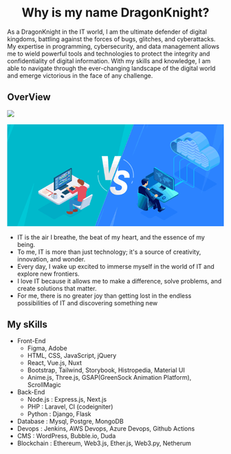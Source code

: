 <h1 align="center">Why is my name DragonKnight?</h1>

As a DragonKnight in the IT world, I am the ultimate defender of digital kingdoms, battling against the forces of bugs, glitches, and cyberattacks. My expertise in programming, cybersecurity, and data management allows me to wield powerful tools and technologies to protect the integrity and confidentiality of digital information. With my skills and knowledge, I am able to navigate through the ever-changing landscape of the digital world and emerge victorious in the face of any challenge.

## OverView
<img src="https://readme-typing-svg.herokuapp.com/?lines=Full%20Stack%20Developer;Snake%20Charmer;Blockchain%20Developer&font=Abril&width=800&height=50&color=58a6ff&vCenter=true&size=28&duration=3000&pause=1500">

<p algin="center">
    <img src="./assets/Post.gif" algin="center" alt="">
</p>

* IT is the air I breathe, the beat of my heart, and the essence of my being.
* To me, IT is more than just technology; it's a source of creativity, innovation, and wonder.
* Every day, I wake up excited to immerse myself in the world of IT and explore new frontiers.
* I love IT because it allows me to make a difference, solve problems, and create solutions that matter.
* For me, there is no greater joy than getting lost in the endless possibilities of IT and discovering something new

## My sKills

* Front-End
    - Figma, Adobe
    - HTML, CSS, JavaScript, jQuery
    - React, Vue.js, Nuxt
    - Bootstrap, Tailwind, Storybook, Histropedia, Material UI
    - Anime.js, Three.js, GSAP(GreenSock Animation Platform), ScrollMagic
* Back-End
    - Node.js : Express.js, Next.js 
    - PHP : Laravel, CI (codeigniter) 
    - Python : Django, Flask 
* Database : Mysql, Postgre, MongoDB
* Devops : Jenkins, AWS Devops, Azure Devops, Github Actions
* CMS : WordPress, Bubble.io, Duda
* Blockchain : Ethereum, Web3.js, Ether.js, Web3.py, Netherum

